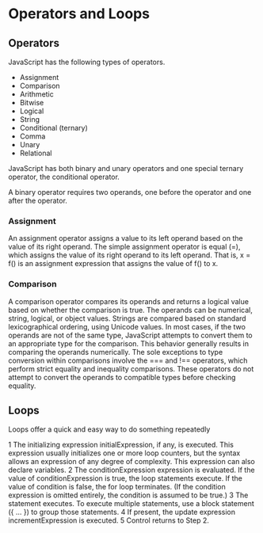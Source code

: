 # Operators and Loops

## Operators

JavaScript has the following types of operators.
- Assignment
- Comparison
- Arithmetic
- Bitwise
- Logical
- String
- Conditional (ternary)
- Comma
- Unary
- Relational

 JavaScript has both binary and unary operators and one special ternary operator, the conditional operator.

 A binary operator requires two operands, one before the operator and one after the operator.

 ### Assignment

  An assignment operator assigns a value to its left operand based on the value of its right operand. The simple assignment operator is equal (=), which assigns the value of its right operand to its left operand. That is, x = f() is an assignment expression that assigns the value of f() to x.

 ###  Comparison

  A comparison operator compares its operands and returns a logical value based on whether the comparison is true. The operands can be numerical, string, logical, or object values. Strings are compared based on standard lexicographical ordering, using Unicode values. In most cases, if the two operands are not of the same type, JavaScript attempts to convert them to an appropriate type for the comparison. This behavior generally results in comparing the operands numerically. The sole exceptions to type conversion within comparisons involve the === and !== operators, which perform strict equality and inequality comparisons. These operators do not attempt to convert the operands to compatible types before checking equality.

  ## Loops

   Loops offer a quick and easy way to do something repeatedly

   1 The initializing expression initialExpression, if any, is executed. This expression usually initializes one or more loop counters, but the syntax allows an expression of any degree of complexity. This expression can also declare variables.
   2 The conditionExpression expression is evaluated. If the value of conditionExpression is true, the loop statements execute. If the value of condition is false, the for loop terminates. (If the condition expression is omitted entirely, the condition is assumed to be true.)
   3 The statement executes. To execute multiple statements, use a block statement ({ ... }) to group those statements.
   4 If present, the update expression incrementExpression is executed.
   5 Control returns to Step 2.



